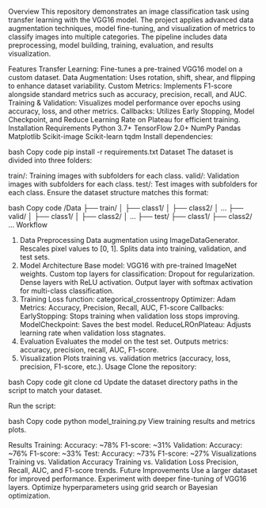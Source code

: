 Overview
This repository demonstrates an image classification task using transfer learning with the VGG16 model. The project applies advanced data augmentation techniques, model fine-tuning, and visualization of metrics to classify images into multiple categories. The pipeline includes data preprocessing, model building, training, evaluation, and results visualization.

Features
Transfer Learning: Fine-tunes a pre-trained VGG16 model on a custom dataset.
Data Augmentation: Uses rotation, shift, shear, and flipping to enhance dataset variability.
Custom Metrics: Implements F1-score alongside standard metrics such as accuracy, precision, recall, and AUC.
Training & Validation: Visualizes model performance over epochs using accuracy, loss, and other metrics.
Callbacks: Utilizes Early Stopping, Model Checkpoint, and Reduce Learning Rate on Plateau for efficient training.
Installation
Requirements
Python 3.7+
TensorFlow 2.0+
NumPy
Pandas
Matplotlib
Scikit-image
Scikit-learn
tqdm
Install dependencies:

bash
Copy code
pip install -r requirements.txt
Dataset
The dataset is divided into three folders:

train/: Training images with subfolders for each class.
valid/: Validation images with subfolders for each class.
test/: Test images with subfolders for each class.
Ensure the dataset structure matches this format:

bash
Copy code
/Data
  ├── train/
  │     ├── class1/
  │     ├── class2/
  │     ...
  ├── valid/
  │     ├── class1/
  │     ├── class2/
  │     ...
  ├── test/
        ├── class1/
        ├── class2/
        ...
Workflow
1. Data Preprocessing
Data augmentation using ImageDataGenerator.
Rescales pixel values to [0, 1].
Splits data into training, validation, and test sets.
2. Model Architecture
Base model: VGG16 with pre-trained ImageNet weights.
Custom top layers for classification:
Dropout for regularization.
Dense layers with ReLU activation.
Output layer with softmax activation for multi-class classification.
3. Training
Loss function: categorical_crossentropy
Optimizer: Adam
Metrics: Accuracy, Precision, Recall, AUC, F1-score
Callbacks:
EarlyStopping: Stops training when validation loss stops improving.
ModelCheckpoint: Saves the best model.
ReduceLROnPlateau: Adjusts learning rate when validation loss stagnates.
4. Evaluation
Evaluates the model on the test set.
Outputs metrics: accuracy, precision, recall, AUC, F1-score.
5. Visualization
Plots training vs. validation metrics (accuracy, loss, precision, F1-score, etc.).
Usage
Clone the repository:

bash
Copy code
git clone <repository-url>
cd <repository-folder>
Update the dataset directory paths in the script to match your dataset.

Run the script:

bash
Copy code
python model_training.py
View training results and metrics plots.

Results
Training:
Accuracy: ~78%
F1-score: ~31%
Validation:
Accuracy: ~76%
F1-score: ~33%
Test:
Accuracy: ~73%
F1-score: ~27%
Visualizations
Training vs. Validation Accuracy
Training vs. Validation Loss
Precision, Recall, AUC, and F1-score trends.
Future Improvements
Use a larger dataset for improved performance.
Experiment with deeper fine-tuning of VGG16 layers.
Optimize hyperparameters using grid search or Bayesian optimization.
